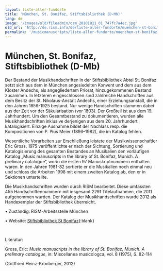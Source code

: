 ```yaml
---
layout: liste-aller-fundorte
title: 'München, St. Bonifaz, Stiftsbibliothek (D-Mb)'
lang: de
image: '/images/old/fileadmin/csm_20101811_01_747fc7a4ec.jpg'
old_url: 'http://de.rism.info/de/liste-aller-fundorte/muenchen-st-bonifaz-stiftsbibliothek-d-mb.html'
permalink: '/musicmanuscripts/liste-aller-fundorte/muenchen-st-bonifaz-stiftsbibliothek-d-mb.html'
---
```



# München, St. Bonifaz, Stiftsbibliothek (D-Mb)

Der Bestand der Musikhandschriften in der Stiftsbibliothek Abtei St. Bonifaz setzt sich aus dem in München angesiedelten Konvent und dem aus dem Kloster Andechs, als angegliedertem Priorat, hinzugekommenen Bestand zusammen. In letzteren eingeschlossen sind zahlreiche Handschriften aus dem Besitz der St. Nikolaus-Anstalt Andechs, einer Erziehungsanstalt, die in den Jahren 1856-1925 bestand. Nur wenige Handschriften stammen dabei aus der Zeit vor der Säkularisation (vor 1803). Der Großteil ist aus dem 19. Jahrhundert. Um den Gesamtbestand zu dokumentieren, wurden alle Musikhandschriften inklusive derjenigen aus dem 20. Jahrhundert katalogisiert. Einzige Ausnahme bildet der Nachlass resp. die Kompositionen von P. Pius Meier (1896–1982), die im Katalog fehlen.

Wesentliche Vorarbeiten zur Erschließung leistete der Musikwissenschaftler Eric Gross. 1975 veröffentlichte er nach der Sichtung, Sortierung und Katalogisierung des gesamten Bestandes an Musikalien den vorläufigen Katalog „Music manuscripts in the library of St. Bonifaz, Munich. A prelimary catalogue“, worin die ersten 97 Manuskriptnummern enthalten waren. In den Jahren 1981-82 sortierte er die Musikalien noch einmal neu und schloss die Arbeiten 1998 mit einem zweiten Katalog ab, den er in Sektionen unterteilte. 

Die Musikhandschriften wurden durch RISM bearbeitet. Diese umfassten 455 Handschriftennummern mit insgesamt 2291 Titelaufnahmen, die 2011 aufgenommen wurden. Der Katalog der Musikhandschriften wurde 2012 als Handexemplar der Stiftsbibliothek überreicht.

• Zuständig: RISM-Arbeitsstelle München

• Website: [Stiftsbibliothek St Bonifaz](https://www.sankt-bonifaz.de/abtei/bibliothek/ "Opens external link in new window"){:blank}

&nbsp;

Literatur: 

Gross, Eric: _Music manuscripts in the library of St. Bonifaz, Munich. A prelimary catalogue_, in: Miscellanea musicologca, vol. 8 (1975), S. 82-114

(Gottfried Heinz-Kronberger, 2012)

